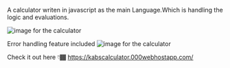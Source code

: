 

A calculator writen in javascript as the main Language.Which is handling the logic and evaluations. 

<img src="img/img1" alt="image for the calculator">

Error handling feature included
<img src="img/img2" alt="image for the calculator">

Check it out here 👇🏾
https://kabscalculator.000webhostapp.com/
